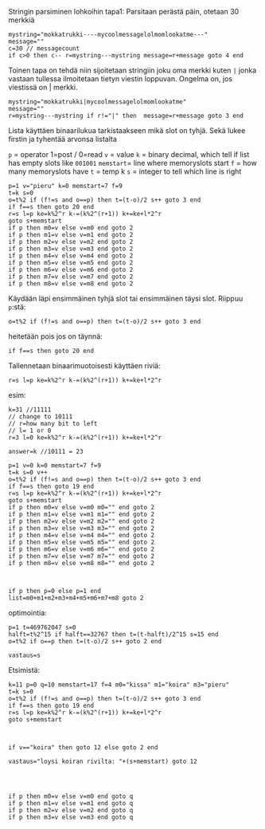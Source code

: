 Stringin parsiminen lohkoihin tapa1:
Parsitaan perästä päin, otetaan 30 merkkiä

```
mystring="mokkatrukki----mycoolmessagelolmomlookatme---"
message=""
c=30 // messagecount
if c>0 then c-- r=mystring---mystring message=r+message goto 4 end
```

Toinen tapa on tehdä niin sijoitetaan stringiin joku oma merkki kuten `|`
jonka vastaan tullessa ilmoitetaan tietyn viestin loppuvan. Ongelma on, jos viestissä on | merkki.

```
mystring="mokkatrukki|mycoolmessagelolmomlookatme"
message=""
r=mystring---mystring if r!="|" then  message=r+message goto 3 end
```

Lista käyttäen binaarilukua tarkistaakseen mikä slot on tyhjä. Sekä lukee firstin ja tyhentää arvonsa listalta

`p` = operator 1=post / 0=read
`v` = value
`k` = binary decimal, which tell if list has empty slots like `001001`
`memstart`= line where memoryslots start
`f` = how many memoryslots have
`t` = temp k
`s` = integer to tell which line is right
```
p=1 v="pieru" k=0 memstart=7 f=9
t=k s=0
o=t%2 if (f!=s and o==p) then t=(t-o)/2 s++ goto 3 end
if f==s then goto 20 end
r=s l=p ke=k%2^r k-=(k%2^(r+1)) k+=ke+l*2^r
goto s+memstart
if p then m0=v else v=m0 end goto 2
if p then m1=v else v=m1 end goto 2
if p then m2=v else v=m2 end goto 2
if p then m3=v else v=m3 end goto 2
if p then m4=v else v=m4 end goto 2
if p then m5=v else v=m5 end goto 2
if p then m6=v else v=m6 end goto 2
if p then m7=v else v=m7 end goto 2
if p then m8=v else v=m8 end goto 2
```
Käydään läpi ensimmäinen tyhjä slot tai ensimmäinen täysi slot. Riippuu `p`:stä:
```
o=t%2 if (f!=s and o==p) then t=(t-o)/2 s++ goto 3 end
```
heitetään pois jos on täynnä:
```
if f==s then goto 20 end
```
Tallennetaan binaarimuotoisesti käyttäen riviä:
```
r=s l=p ke=k%2^r k-=(k%2^(r+1)) k+=ke+l*2^r
```
esim:
```
k=31 //11111
// change to 10111
// r=how many bit to left
// l= 1 or 0
r=3 l=0 ke=k%2^r k-=(k%2^(r+1)) k+=ke+l*2^r

answer=k //10111 = 23
```

```
p=1 v=0 k=0 memstart=7 f=9
t=k s=0 v++
o=t%2 if (f!=s and o==p) then t=(t-o)/2 s++ goto 3 end
if f==s then goto 19 end
r=s l=p ke=k%2^r k-=(k%2^(r+1)) k+=ke+l*2^r
goto s+memstart
if p then m0=v else v=m0 m0="" end goto 2
if p then m1=v else v=m1 m1="" end goto 2
if p then m2=v else v=m2 m2="" end goto 2
if p then m3=v else v=m3 m3="" end goto 2
if p then m4=v else v=m4 m4="" end goto 2
if p then m5=v else v=m5 m5="" end goto 2
if p then m6=v else v=m6 m6="" end goto 2
if p then m7=v else v=m7 m7="" end goto 2
if p then m8=v else v=m8 m8="" end goto 2



if p then p=0 else p=1 end
list=m0+m1+m2+m3+m4+m5+m6+m7+m8 goto 2
```

optimointia:
```
p=1 t=469762047 s=0
halft=t%2^15 if halft==32767 then t=(t-halft)/2^15 s=15 end
o=t%2 if o==p then t=(t-o)/2 s++ goto 2 end

vastaus=s
```


Etsimistä:

```
k=11 p=0 q=10 memstart=17 f=4 m0="kissa" m1="koira" m3="pieru"
t=k s=0  
o=t%2 if (f!=s and o==p) then t=(t-o)/2 s++ goto 3 end
if f==s then goto 19 end
r=s l=p ke=k%2^r k-=(k%2^(r+1)) k+=ke+l*2^r
goto s+memstart



if v=="koira" then goto 12 else goto 2 end

vastaus="loysi koiran rivilta: "+(s+memstart) goto 12




if p then m0=v else v=m0 end goto q
if p then m1=v else v=m1 end goto q
if p then m2=v else v=m2 end goto q
if p then m3=v else v=m3 end goto q
```

